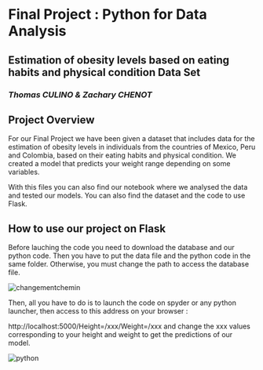 # Final Project : Python for Data Analysis 
## Estimation of obesity levels based on eating habits and physical condition Data Set
### _Thomas CULINO & Zachary CHENOT_


## Project Overview
For our Final Project we have been given a dataset that includes data for the estimation of obesity levels in individuals from the countries of Mexico, Peru and Colombia, based on their eating habits and physical condition. We created a model that predicts your weight range depending on some variables.

With this files you can also find our notebook where we analysed the data and tested our models. You can also find the dataset and the code to use Flask.


## How to use our project on Flask
Before lauching the code you need to download the database and our python code. Then you have to put the data file and the python code in the same folder.
Otherwise, you must change the path to access the database file.

![changementchemin](https://user-images.githubusercontent.com/96337476/148062201-aa6452fa-d2be-46c1-96af-4ef8d7518dfe.JPG)


Then, all you have to do is to launch the code on spyder or any python launcher, then access to this address on your browser :

http://localhost:5000/Height=/xxx/Weight=/xxx
and change the xxx values corresponding to your height and weight to get the predictions of our model. 

![python](https://user-images.githubusercontent.com/96337476/147890574-9a1951e6-ac20-4783-ae41-29eb3e7ebf7b.JPG)





